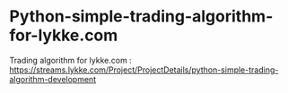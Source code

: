 # Python-simple-trading-algorithm-for-lykke.com
Trading algorithm for lykke.com : https://streams.lykke.com/Project/ProjectDetails/python-simple-trading-algorithm-development
